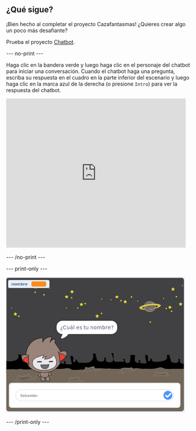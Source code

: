 ## ¿Qué sigue?

¡Bien hecho al completar el proyecto Cazafantasmas! ¿Quieres crear algo un poco más desafiante?

Prueba el proyecto [Chatbot](https://projects.raspberrypi.org/es-LA/projects/chatbot?utm_source=pathway&utm_medium=whatnext&utm_campaign=projects).

--- no-print ---

Haga clic en la bandera verde y luego haga clic en el personaje del chatbot para iniciar una conversación. Cuando el chatbot haga una pregunta, escriba su respuesta en el cuadro en la parte inferior del escenario y luego haga clic en la marca azul de la derecha (o presione ` Intro `) para ver la respuesta del chatbot.

<div class="scratch-preview">
  <iframe allowtransparency="true" width="485" height="402" src="https://scratch.mit.edu/projects/embed/248864190/?autostart=false" 
  frameborder="0" scrolling="no"></iframe>
</div>

--- /no-print ---

--- print-only ---

![proyecto completo](images/chatbot-preview.png)

--- /print-only ---